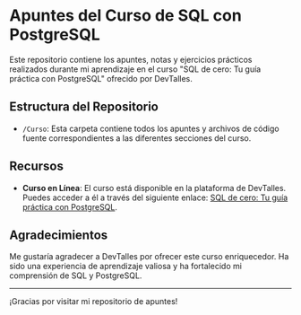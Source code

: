 # Apuntes del Curso de SQL con PostgreSQL

Este repositorio contiene los apuntes, notas y ejercicios prácticos realizados durante mi aprendizaje en el curso "SQL de cero: Tu guía práctica con PostgreSQL" ofrecido por DevTalles.

## Estructura del Repositorio

- `/Curso`: Esta carpeta contiene todos los apuntes y archivos de código fuente correspondientes a las diferentes secciones del curso.

## Recursos

- **Curso en Línea**: El curso está disponible en la plataforma de DevTalles. Puedes acceder a él a través del siguiente enlace: [SQL de cero: Tu guía práctica con PostgreSQL](https://cursos.devtalles.com/courses/sql-con-postgres?coupon=learn-01).

## Agradecimientos

Me gustaría agradecer a DevTalles por ofrecer este curso enriquecedor. Ha sido una experiencia de aprendizaje valiosa y ha fortalecido mi comprensión de SQL y PostgreSQL.

---

¡Gracias por visitar mi repositorio de apuntes!